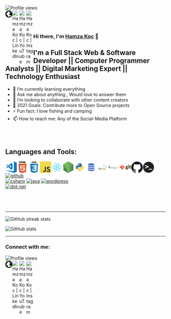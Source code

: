 
![Profile views](https://gpvc.arturio.dev/hamzakoc)  
[<img align="left" alt="Hamza Koc" width="22px" src="https://raw.githubusercontent.com/iconic/open-iconic/master/svg/globe.svg" />][website]
[<img align="left" alt="Hamza Koc | LinkedIn" width="22px" src="https://cdn.jsdelivr.net/npm/simple-icons@v3/icons/linkedin.svg" />][linkedin]
[<img align="left" alt="Hamza Koc | YouTube" width="22px" src="https://cdn.jsdelivr.net/npm/simple-icons@v3/icons/youtube.svg" />][youtube]
[<img align="left" alt="Hamza Koc | Instagram" width="22px" src="https://cdn.jsdelivr.net/npm/simple-icons@v3/icons/instagram.svg" />][instagram]

<br/><br/>

### Hi there, I'm [Hamza Koc](https://hamzakoc.ca/) 👋

## I'm a Full Stack Web & Software Developer || Computer Programmer Analysts || Digital Marketing Expert || Technology Enthusiast

- 🌱 I’m currently learning everything
- 💬 Ask me about anything , Would love to answer them
- 👯 I’m looking to collaborate with other content creators
- 🥅 2021 Goals: Contribute more to Open Source projects
- ⚡ Fun fact: I love fishing and camping
- 📫 How to reach me: Any of the Social-Media Platform

<br />

<br />

## Languages and Tools:

[<img align="left" alt="Visual Studio Code" width="36px" src="https://raw.githubusercontent.com/github/explore/80688e429a7d4ef2fca1e82350fe8e3517d3494d/topics/visual-studio-code/visual-studio-code.png" />][webdevplaylist]

[<img align="left" alt="HTML5" width="36px" src="https://raw.githubusercontent.com/github/explore/80688e429a7d4ef2fca1e82350fe8e3517d3494d/topics/html/html.png" />][webdevplaylist]
[<img align="left" alt="CSS3" width="36px" src="https://raw.githubusercontent.com/github/explore/80688e429a7d4ef2fca1e82350fe8e3517d3494d/topics/css/css.png" />][webdevplaylist]

[<img align="left" alt="JavaScript" width="36px" src="https://raw.githubusercontent.com/github/explore/80688e429a7d4ef2fca1e82350fe8e3517d3494d/topics/javascript/javascript.png" />][webdevplaylist]
[<img align="left" alt="React" width="36px" src="https://raw.githubusercontent.com/github/explore/80688e429a7d4ef2fca1e82350fe8e3517d3494d/topics/react/react.png" />][webdevplaylist]

[<img align="left" alt="Node.js" width="36px" src="https://raw.githubusercontent.com/github/explore/80688e429a7d4ef2fca1e82350fe8e3517d3494d/topics/nodejs/nodejs.png" />][webdevplaylist]

[<img align="left" alt="Node.js" width="36px" src="https://raw.githubusercontent.com/github/explore/80688e429a7d4ef2fca1e82350fe8e3517d3494d/topics/python/python.png" />][webdevplaylist]

[<img align="left" alt="SQL" width="36px" src="https://raw.githubusercontent.com/github/explore/80688e429a7d4ef2fca1e82350fe8e3517d3494d/topics/sql/sql.png" />][webdevplaylist]
[<img align="left" alt="MySQL" width="36px" src="https://raw.githubusercontent.com/github/explore/80688e429a7d4ef2fca1e82350fe8e3517d3494d/topics/mysql/mysql.png" />][webdevplaylist]
[<img align="left" alt="MongoDB" width="36px" src="https://raw.githubusercontent.com/github/explore/80688e429a7d4ef2fca1e82350fe8e3517d3494d/topics/mongodb/mongodb.png" />][webdevplaylist]
[<img align="left" alt="Git" width="36px" src="https://raw.githubusercontent.com/github/explore/80688e429a7d4ef2fca1e82350fe8e3517d3494d/topics/git/git.png" />][webdevplaylist]
[<img align="left" alt="GitHub" width="36px" src="https://raw.githubusercontent.com/github/explore/78df643247d429f6cc873026c0622819ad797942/topics/github/github.png" />][webdevplaylist]

[<img align="left" alt="Terminal" width="36px" src="https://raw.githubusercontent.com/github/explore/80688e429a7d4ef2fca1e82350fe8e3517d3494d/topics/terminal/terminal.png" />][webdevplaylist]


[<img src='https://cdn.jsdelivr.net/npm/simple-icons@3.0.1/icons/github.svg' alt='github'  width="36px">](https://github.com/hamzakoc)  
[<img src='https://cdn.jsdelivr.net/npm/simple-icons@3.0.1/icons/csharp.svg' alt='csharp'  width="36px">](https://hamzakoc.ca/) 
[<img src='https://cdn.jsdelivr.net/npm/simple-icons@3.0.1/icons/java.svg' alt='java'  width="36px">](https://hamzakoc.ca/) 
[<img src='https://cdn.jsdelivr.net/npm/simple-icons@3.0.1/icons/wordpress.svg' alt='wordpress'  width="36px">](https://hamzakoc.ca/)  
[<img src='https://cdn.jsdelivr.net/npm/simple-icons@3.0.1/icons/dot-net.svg' alt='dot-net'  width="36px">](https://hamzakoc.ca/)  




<br />
<br />

###

<hr>

![GitHub streak stats](https://github-readme-streak-stats.herokuapp.com/?user=hamzakoc)  

![GitHub stats](https://github-readme-stats.vercel.app/api?username=hamzakoc&show_icons=true&count_private=true)  



---

### Connect with me:
![Profile views](https://gpvc.arturio.dev/hamzakoc)  
[<img align="left" alt="Hamza Koc" width="22px" src="https://raw.githubusercontent.com/iconic/open-iconic/master/svg/globe.svg" />][website]
[<img align="left" alt="Hamza Koc | LinkedIn" width="22px" src="https://cdn.jsdelivr.net/npm/simple-icons@v3/icons/linkedin.svg" />][linkedin]
[<img align="left" alt="Hamza Koc | YouTube" width="22px" src="https://cdn.jsdelivr.net/npm/simple-icons@v3/icons/youtube.svg" />][youtube]
[<img align="left" alt="Hamza Koc | Instagram" width="22px" src="https://cdn.jsdelivr.net/npm/simple-icons@v3/icons/instagram.svg" />][instagram]


[website]: https://hamzakoc.ca
[youtube]: https://www.youtube.com/channel/UCp1hXL5HEJ_M7QShze8IKPA
[instagram]: https://instagram.com/_hkoc_
[linkedin]: https://linkedin.com/in/hamzakooc
[webdevplaylist]: https://hamzakoc.ca





